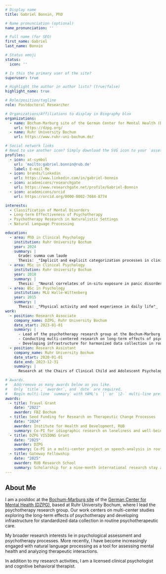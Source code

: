```yaml
---
# Display name
title: Gabriel Bonnin, PhD

# Name pronunciation (optional)
name_pronunciation: ''

# Full name (for SEO)
first_name: Gabriel
last_name: Bonnin

# Status emoji
status:
  icon: ''

# Is this the primary user of the site?
superuser: true

# Highlight the author in author lists? (true/false)
highlight_name: true

# Role/position/tagline
role: Postdoctoral Researcher

# Organizations/Affiliations to display in Biography blox
organizations:
  - name: Bochum-Marburg site of the German Center for Mental Health (DZPG)
    url: https://dzpg.org/
  - name: Ruhr University Bochum
    url: https://www.ruhr-uni-bochum.de/

# Social network links
# Need to use another icon? Simply download the SVG icon to your `assets/media/icons/` folder.
profiles:
  - icon: at-symbol
    url: 'mailto:gabriel.bonnin@rub.de'
    label: E-mail Me
  - icon: brands/linkedin
    url: https://www.linkedin.com/in/gabriel-bonnin
  - icon: academicons/researchgate
    url: https://www.researchgate.net/profile/Gabriel-Bonnin
  - icon: academicons/orcid
    url: https://orcid.org/0000-0002-7084-8774

interests:
  - Classification of Mental Disorders
  - Long-term Effectiveness of Psychotherapy
  - Psychotherapy Research in Naturalistic Settings
  - Natural Language Processing

education:
  - area: PhD in Clinical Psychology
    institution: Ruhr University Bochum
    year: 2024
    summary: |
      Grade: summa cum laude
      Thesis: _"Implicit and explicit categorization processes in clinical psychology: Evidence-based diagnostics, optimal cut-points, and therapists’ prototypes"_
  - area: MSc in Clinical Psychology
    institution: Ruhr University Bochum
    year: 2018
    summary: |
      Thesis: _"Neural correlates of in-situ exposure in panic disorder with agoraphobia"_
  - area: BSc in Psychology
    institution: MLU Halle-Wittenberg
    year: 2015
    summary: |
      Thesis: _"Physical activity and mood experience in daily life"_
work:
  - position: Research Associate
    company_name: DZPG, Ruhr University Bochum
    date_start: 2023-01-01
    summary: |
      - Lead of the psychotherapy research group at the Bochum-Marburg site.
      - Conducting multi-centered research on long-term effects of psychotherapy.
      - Developing infrastructure for harmonized data collection in routine psychotherapeutic care.
  - position: Research Assistant
    company_name: Ruhr University Bochum
    date_start: 2020-01-01
    date_end: 2023-12-31
    summary: |
      Research at the Chairs of Clinical Child and Adolescent Psychology (Prof. Dr. Silvia Schneider) and Clinical Psychology and Psychotherapy (Prof. Dr. Jürgen Margraf).

# Awards.
#   Add/remove as many awards below as you like.
#   Only `title`, `awarder`, and `date` are required.
#   Begin multi-line `summary` with YAML's `|` or `|2-` multi-line prefix and indent 2 spaces below.
awards:
  - title: Travel Grant
    date: "2022"
    awarder: FBZ Bochum
  - title: Seed Funding for Research on Therapeutic Change Processes
    date: "2024"
    awarder: Institute for Health and Development, RUB
    summary: Co-PI for idiographic research on loneliness and well-being.
  - title: DZPG VISIONS Grant
    date: "2025"
    awarder: DZPG
    summary: Co-PI in a multi-center project on speech-analysis in routine psychotherapeutic care.
  - title: Gateway Fellowship
    date: "2025"
    awarder: RUB Research School
    summary: Scholarship for a nine-month international research stay at a host institution of choice.
---
```


## About Me

I am a postdoc at the [Bochum-Marburg  site](https://www.dzpg.org/en/the-dzpg/partner-sites/bochum-marburg) of the [German Center for Mental Health (DZPG)](https://www.dzpg.org/en/), based at Ruhr University Bochum, where I lead the psychotherapy research group. Our work centers on multi-center studies exploring the long-term effects of psychotherapy and developing infrastructure for standardized data collection in routine psychotherapeutic care.

My broader research interests lie in psychological assessment and psychotherapy processes. More recently, I have become increasingly engaged with natural language processing as a tool for assessing mental health and analyzing therapeutic interactions. 

In addition to my research activities, I am a licensed clinical psychologist and cognitive behavioral therapist.
